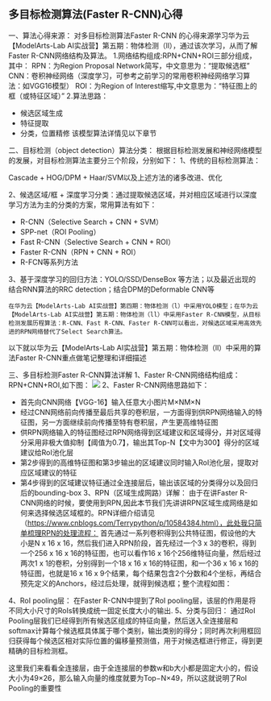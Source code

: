 ﻿
## 多目标检测算法(Faster R-CNN)心得    

一、算法心得来源：
对多目标检测算法Faster R-CNN 的心得来源学习华为云【ModelArts-Lab AI实战营】第五期：物体检测（ll），通过该次学习，从而了解Faster R-CNN网络结构及算法。
1.网络结构组成:RPN+CNN+ROI三部分组成，其中：
RPN：为Region Proposal Network简写，中文意思为：“提取候选框”
CNN：卷积神经网络（深度学习，可参考之前学习的常用卷积神经网络学习算法：如VGG16模型）
ROI：为Region of Interest缩写,中文意思为：“特征图上的框（或特征区域）”
2.算法思路：
 - 候选区域生成
 - 特征提取
 - 分类，位置精修
   该模型算法详情见以下章节

二、目标检测（object detection）算法分类：
根据目标检测发展和神经网络模型的发展，对目标检测算法主要分三个阶段，分别如下：
1、传统的目标检测算法：

Cascade + HOG/DPM + Haar/SVM以及上述方法的诸多改进、优化

2、候选区域/框 + 深度学习分类：通过提取候选区域，并对相应区域进行以深度学习方法为主的分类的方案，常用算法有如下：
- R-CNN（Selective Search + CNN + SVM）
- SPP-net（ROI Pooling）
- Fast R-CNN（Selective Search + CNN + ROI）
- Faster R-CNN（RPN + CNN + ROI）
- R-FCN等系列方法

3、基于深度学习的回归方法：YOLO/SSD/DenseBox 等方法；以及最近出现的结合RNN算法的RRC detection；结合DPM的Deformable CNN等

    在华为云【ModelArts-Lab AI实战营】第四期：物体检测（l）中采用YOLO模型；在华为云【ModelArts-Lab AI实战营】第五期：物体检测（ll）中采用Faster R-CNN模型，从目标检测发展历程算法：R-CNN、Fast R-CNN、Faster R-CNN可以看出，对候选区域采用高效先进的RPN网络替代了Select Search算法。
以下就以华为云【ModelArts-Lab AI实战营】第五期：物体检测（ll）中采用的算法Faster R-CNN重点做笔记整理和详细描述


三、多目标检测Faster R-CNN算法详解
1、Faster R-CNN网络结构组成：RPN+CNN+ROI,如下图：
![](https://github.com/jimmy9778/ModelArts-Lab/blob/master/contrib/%E7%AC%AC%E4%BA%94%E6%9C%9F%EF%BC%9A%E7%89%A9%E4%BD%93%E6%A3%80%E6%B5%8B%E4%BA%8C%20%E4%B9%8BFaster%20R-CNN%E7%AE%97%E6%B3%95%E5%BF%83%E5%BE%97%E6%80%BB%E7%BB%93-jimmybhb/Faster%20R-CNN(%E8%AF%A6%E7%BB%86%E5%9B%BE).png)
2、Faster R-CNN网络思路如下：
- 首先向CNN网络【VGG-16】输入任意大小图片M×NM×N
- 经过CNN网络前向传播至最后共享的卷积层，一方面得到供RPN网络输入的特征图，另一方面继续前向传播至特有卷积层，产生更高维特征图
- 供RPN网络输入的特征图经过RPN网络得到区域建议和区域得分，并对区域得分采用非极大值抑制【阈值为0.7】，输出其Top-N【文中为300】得分的区域建议给RoI池化层
- 第2步得到的高维特征图和第3步输出的区域建议同时输入RoI池化层，提取对应区域建议的特征
- 第4步得到的区域建议特征通过全连接层后，输出该区域的分类得分以及回归后的bounding-box
3、RPN（区域生成网路）详解：
由于在讲Faster R-CNN网络的时候，要使用到RPN,因此本节我们先讲讲RPN区域生成网络是如何来选择候选区域框的。RPN详细介绍请见（https://www.cnblogs.com/Terrypython/p/10584384.html），此处我只简单梳理RPN的处理流程：
首先通过一系列卷积得到公共特征图，假设他的大小是N x 16 x 16，然后我们进入RPN阶段，首先经过一个3 x 3的卷积，得到一个256 x 16 x 16的特征图，也可以看作16 x 16个256维特征向量，然后经过两次1 x 1的卷积，分别得到一个18 x 16 x 16的特征图，和一个36 x 16 x 16的特征图，也就是16 x 16 x 9个结果，每个结果包含2个分数和4个坐标，再结合预先定义的Anchors，经过后处理，就得到候选框；整个流程如图：

4、RoI pooling层：
在Faster R-CNN中提到了RoI pooling层，该层的作用是将不同大小尺寸的RoIs转换成统一固定长度大小的输出.
5、分类与回归：
通过RoI Pooling层我们已经得到所有候选区组成的特征向量，然后送入全连接层和softmax计算每个候选框具体属于哪个类别，输出类别的得分；同时再次利用框回归获得每个候选区相对实际位置的偏移量预测值，用于对候选框进行修正，得到更精确的目标检测框。



这里我们来看看全连接层，由于全连接层的参数w和b大小都是固定大小的，假设大小为49×26，那么输入向量的维度就要为Top−N×49，所以这就说明了RoI Pooling的重要性
